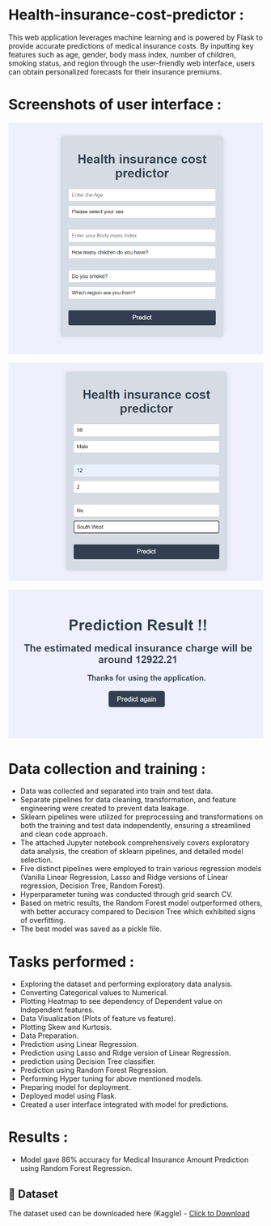 # Health-insurance-cost-predictor :

This web application leverages machine learning and is powered by Flask to provide accurate predictions of medical insurance costs. By inputting key features such as age, gender, body mass index, number of children, smoking status, and region through the user-friendly web interface, users can obtain personalized forecasts for their insurance premiums.


# Screenshots of user interface :

 ![Alt text](<Initial-Interface.png>) 
 
 ![Alt text](<Input-Values.png>)

 ![Alt text](<Predicted-Results.png>)


# Data collection and training :

- Data was collected and separated into train and test data.
- Separate pipelines for data cleaning, transformation, and feature engineering were created to prevent data leakage. 
- Sklearn pipelines were utilized for preprocessing and transformations on both the training and test data independently, ensuring a streamlined and clean code approach. 
- The attached Jupyter notebook comprehensively covers exploratory data analysis, the creation of sklearn pipelines, and detailed model selection. 
- Five distinct pipelines were employed to train various regression models (Vanilla Linear Regression, Lasso and Ridge versions of Linear regression, Decision Tree, Random Forest). 
- Hyperparameter tuning was conducted through grid search CV. 
- Based on metric results, the Random Forest model outperformed others, with better accuracy compared to Decision Tree which exhibited signs of overfitting. 
- The best model was saved as a pickle file.

# Tasks performed :
<ul>
    <li>Exploring the dataset and performing exploratory data analysis.</li>
    <li>Converting Categorical values to Numerical.</li>
    <li>Plotting Heatmap to see dependency of Dependent value on Independent features.</li>
    <li>Data Visualization (Plots of feature vs feature).</li>
    <li>Plotting Skew and Kurtosis.</li>
    <li>Data Preparation.</li>
    <li>Prediction using Linear Regression.</li>
    <li>Prediction using Lasso and Ridge version of Linear Regression.</li>
    <li>prediction using Decision Tree classifier.</li>
    <li>Prediction using Random Forest Regression.</li>
    <li>Performing Hyper tuning for above mentioned models.</li>
    <li>Preparing model for deployment.</li>
    <li>Deployed model using Flask.</li>
    <li>Created a user interface integrated with model for predictions.</li>
</ul>

# Results :

-  Model gave 86% accuracy for Medical Insurance Amount Prediction using Random Forest Regression.

## :file_folder: Dataset
The dataset used can be downloaded here (Kaggle) - [Click to Download](https://www.kaggle.com/mirichoi0218/insurance)
